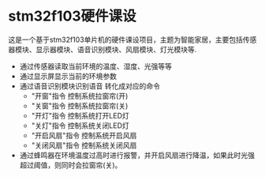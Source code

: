 # stm32f103硬件课设
这是一个基于stm32f103单片机的硬件课设项目，主题为智能家居，主要包括传感器模块、显示器模块、语音识别模块、风扇模块、灯光模块等.
- 通过传感器读取当前环境的温度、湿度、光强等等
- 通过显示屏显示当前的环境参数
- 通过语音识别模块识别语音 转化成对应的命令
  - "开窗"指令 控制系统拉窗帘(开)
  - "关窗"指令 控制系统拉窗帘(关)
  - "开灯"指令 控制系统打开LED灯
  - "关灯"指令 控制系统关闭LED灯
  - "开启风扇"指令 控制系统开启风扇
  - "关闭风扇"指令 控制系统关闭风扇
- 通过蜂鸣器在环境温度过高时进行报警，并开启风扇进行降温，如果此时光强超过阈值，则同时会拉窗帘(关)。
